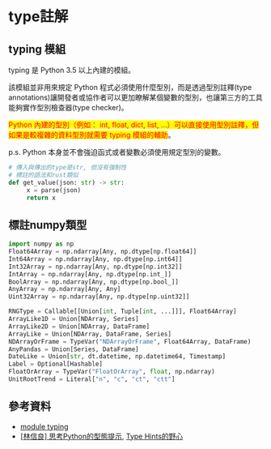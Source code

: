# type註解

## typing 模組&#x20;

typing 是 Python 3.5 以上內建的模組。

該模組並非用來規定 Python 程式必須使用什麼型別，而是透過型別註釋(type annotations)讓開發者或協作者可以更加瞭解某個變數的型別，也讓第三方的工具能夠實作型別檢查器(type checker)。

<mark style="color:red;">Python 內建的型別（例如： int, float, dict, list, …）可以直接使用型別註釋，但如果是較複雜的資料型別就需要 typing 模組的輔助</mark>。

p.s. Python 本身並不會強迫函式或者變數必須使用規定型別的變數。

```python
# 傳入與傳出的type是str, 但沒有強制性
# 標註的語法和rust類似
def get_value(json: str) -> str:
     x = parse(json)
     return x
```

## 標註numpy類型

```python
import numpy as np
Float64Array = np.ndarray[Any, np.dtype[np.float64]]
Int64Array = np.ndarray[Any, np.dtype[np.int64]]
Int32Array = np.ndarray[Any, np.dtype[np.int32]]
IntArray = np.ndarray[Any, np.dtype[np.int_]]
BoolArray = np.ndarray[Any, np.dtype[np.bool_]]
AnyArray = np.ndarray[Any, Any]
Uint32Array = np.ndarray[Any, np.dtype[np.uint32]]

RNGType = Callable[[Union[int, Tuple[int, ...]]], Float64Array]
ArrayLike1D = Union[NDArray, Series]
ArrayLike2D = Union[NDArray, DataFrame]
ArrayLike = Union[NDArray, DataFrame, Series]
NDArrayOrFrame = TypeVar("NDArrayOrFrame", Float64Array, DataFrame)
AnyPandas = Union[Series, DataFrame]
DateLike = Union[str, dt.datetime, np.datetime64, Timestamp]
Label = Optional[Hashable]
FloatOrArray = TypeVar("FloatOrArray", float, np.ndarray)
UnitRootTrend = Literal["n", "c", "ct", "ctt"]
```

## 參考資料

* [module typing](https://docs.python.org/zh-tw/3/library/typing.html#module-typing)
* [\[林信良\] 思考Python的型態提示](https://www.ithome.com.tw/voice/104417), [Type Hints的野心](https://www.ithome.com.tw/voice/116983)
